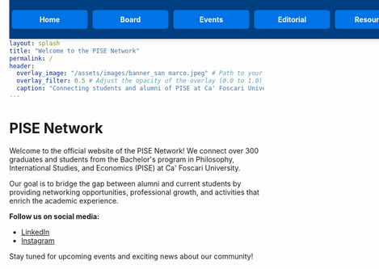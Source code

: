 ```yaml
---
layout: splash
title: "Welcome to the PISE Network"
permalink: /
header:
  overlay_image: "/assets/images/banner_san marco.jpeg" # Path to your banner image
  overlay_filter: 0.5 # Adjust the opacity of the overlay (0.0 to 1.0)
  caption: "Connecting students and alumni of PISE at Ca' Foscari University"
---
```


<nav class="custom-nav">
  <ul>
    <li><a href="/">Home</a></li>
    <li><a href="/board/">Board</a></li>
    <li><a href="/events/">Events</a></li>
    <li><a href="/editorial/">Editorial</a></li>
    <li><a href="/resources/">Resources</a></li>
    <li><a href="/contact/">Contact</a></li>
  </ul>
</nav>

<style>
  .custom-nav {
    display: flex;               /* Use Flexbox to manage spacing */
    justify-content: space-evenly; /* Space links evenly across the bar */
    align-items: center;
    width: 100%;                 /* Make the navigation bar take full width */
    position: fixed;             /* Fix at the top of the page */
    top: 0;
    background-color: #004080;   /* Dark blue background */
    padding: 15px 0;
    box-shadow: 0px 4px 6px rgba(0, 0, 0, 0.1);
    z-index: 10;                 /* Keep on top of other content */
  }
  .custom-nav ul {
    display: flex;               /* Flexbox to manage buttons alignment */
    width: 100%;
    list-style: none;            /* Remove bullet points */
    margin: 0;
    padding: 0;
  }
  .custom-nav li {
    flex: 1;                     /* Make each list item take up equal space */
    text-align: center;          /* Center the content of each list item */
  }
  .custom-nav a {
    display: block;              /* Allow padding on links to work like a button */
    color: #ffffff;              /* White text color */
    background-color: #0073e6;   /* Button blue background */
    text-decoration: none;       /* Remove underline from links */
    padding: 10px 20px;          /* Space inside each button */
    margin: 5px;                 /* Spacing between buttons */
    border-radius: 5px;          /* Rounded corners for button effect */
    font-weight: bold;           /* Bold text */
    transition: background-color 0.3s, transform 0.2s; /* Smooth transition for hover effects */
  }
  .custom-nav a:hover {
    background-color: #005bb5;   /* Darker blue on hover */
    transform: scale(1.05);      /* Slightly increase size on hover for emphasis */
  }
</style>

# PISE Network

Welcome to the official website of the PISE Network! We connect over 300 graduates and students from the Bachelor's program in Philosophy, International Studies, and Economics (PISE) at Ca' Foscari University.

Our goal is to bridge the gap between alumni and current students by providing networking opportunities, professional growth, and activities that enrich the academic experience.

**Follow us on social media:**
- [LinkedIn](https://www.linkedin.com/groups/9804209/)
- [Instagram](https://instagram.com/pise_network_and_alumni/)

Stay tuned for upcoming events and exciting news about our community!
